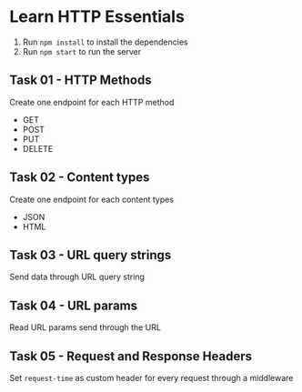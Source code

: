 # Learn HTTP Essentials

1. Run `npm install` to install the dependencies
2. Run `npm start` to run the server

## Task 01 - HTTP Methods

Create one endpoint for each HTTP method

- GET
- POST
- PUT
- DELETE

## Task 02 - Content types

Create one endpoint for each content types

- JSON
- HTML

## Task 03 - URL query strings

Send data through URL query string

## Task 04 - URL params

Read URL params send through the URL

## Task 05 - Request and Response Headers

Set `request-time` as custom header for every request through a middleware
